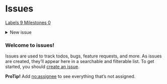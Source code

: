 # Issues

[Labels 9 ](<../../.gitbook/assets/labels (1)>)[Milestones 0](<../../.gitbook/assets/milestones (1)>)

<details>

<summary>New issue</summary>

**Have a question about this project?** Sign up for a free GitHub account to open an issue and contact its maintainers and the community.

By clicking “Sign up for GitHub”, you agree to our [terms of service](https://docs.github.com/terms) and [privacy statement](https://docs.github.com/privacy). We’ll occasionally send you account related emails.

Already on GitHub? Sign in to your account

</details>

### Welcome to issues!

Issues are used to track todos, bugs, feature requests, and more. As issues are created, they’ll appear here in a searchable and filterable list. To get started, you should [create an issue](<../../.gitbook/assets/choose (1)>).

**ProTip!** Add [no:assignee](broken-reference) to see everything that’s not assigned.
